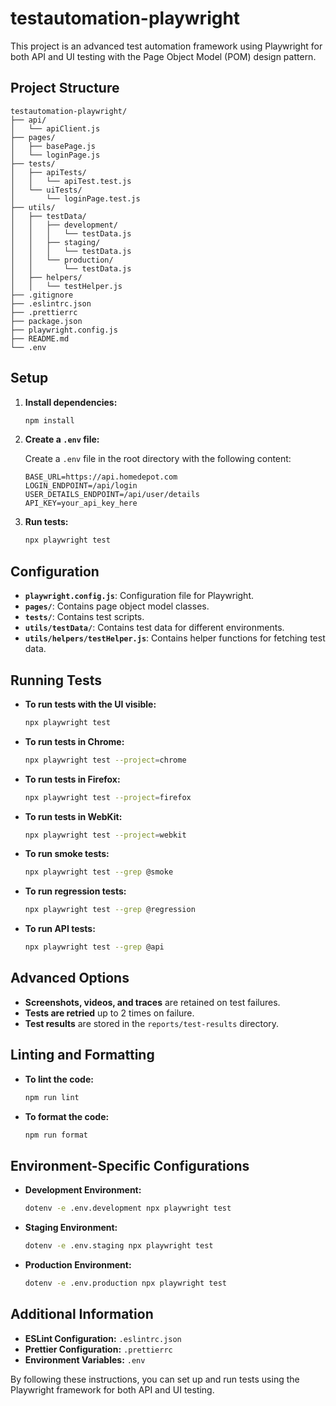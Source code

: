 # testautomation-playwright

This project is an advanced test automation framework using Playwright for both API and UI testing with the Page Object Model (POM) design pattern.

## Project Structure

```
testautomation-playwright/
├── api/
│   └── apiClient.js
├── pages/
│   ├── basePage.js
│   └── loginPage.js
├── tests/
│   ├── apiTests/
│   │   └── apiTest.test.js
│   └── uiTests/
│       └── loginPage.test.js
├── utils/
│   ├── testData/
│   │   ├── development/
│   │   │   └── testData.js
│   │   ├── staging/
│   │   │   └── testData.js
│   │   └── production/
│   │       └── testData.js
│   ├── helpers/
│   │   └── testHelper.js
├── .gitignore
├── .eslintrc.json
├── .prettierrc
├── package.json
├── playwright.config.js
├── README.md
└── .env
```

## Setup

1. **Install dependencies:**

   ```sh
   npm install
   ```

2. **Create a `.env` file:**

   Create a `.env` file in the root directory with the following content:

   ```env
   BASE_URL=https://api.homedepot.com
   LOGIN_ENDPOINT=/api/login
   USER_DETAILS_ENDPOINT=/api/user/details
   API_KEY=your_api_key_here
   ```

3. **Run tests:**

   ```sh
   npx playwright test
   ```

## Configuration

- **`playwright.config.js`**: Configuration file for Playwright.
- **`pages/`**: Contains page object model classes.
- **`tests/`**: Contains test scripts.
- **`utils/testData/`**: Contains test data for different environments.
- **`utils/helpers/testHelper.js`**: Contains helper functions for fetching test data.

## Running Tests

- **To run tests with the UI visible:**

  ```sh
  npx playwright test
  ```

- **To run tests in Chrome:**

  ```sh
  npx playwright test --project=chrome
  ```

- **To run tests in Firefox:**

  ```sh
  npx playwright test --project=firefox
  ```

- **To run tests in WebKit:**

  ```sh
  npx playwright test --project=webkit
  ```

- **To run smoke tests:**

  ```sh
  npx playwright test --grep @smoke
  ```

- **To run regression tests:**

  ```sh
  npx playwright test --grep @regression
  ```

- **To run API tests:**

  ```sh
  npx playwright test --grep @api
  ```

## Advanced Options

- **Screenshots, videos, and traces** are retained on test failures.
- **Tests are retried** up to 2 times on failure.
- **Test results** are stored in the `reports/test-results` directory.

## Linting and Formatting

- **To lint the code:**

  ```sh
  npm run lint
  ```

- **To format the code:**

  ```sh
  npm run format
  ```

## Environment-Specific Configurations

- **Development Environment:**

  ```sh
  dotenv -e .env.development npx playwright test
  ```

- **Staging Environment:**

  ```sh
  dotenv -e .env.staging npx playwright test
  ```

- **Production Environment:**

  ```sh
  dotenv -e .env.production npx playwright test
  ```

## Additional Information

- **ESLint Configuration:** `.eslintrc.json`
- **Prettier Configuration:** `.prettierrc`
- **Environment Variables:** `.env`

By following these instructions, you can set up and run tests using the Playwright framework for both API and UI testing.
